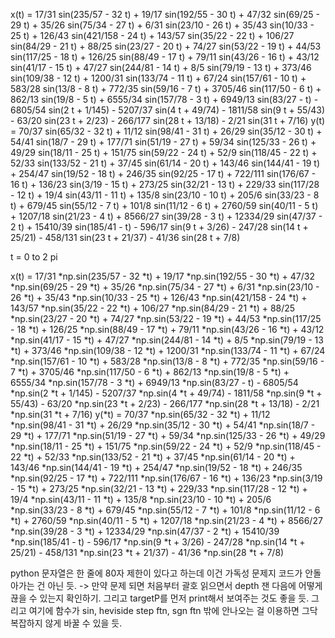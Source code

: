 x(t) = 17/31 sin(235/57 - 32 t) + 19/17 sin(192/55 - 30 t) + 47/32 sin(69/25 - 29 t) + 35/26 sin(75/34 - 27 t) + 6/31 sin(23/10 - 26 t) + 35/43 sin(10/33 - 25 t) + 126/43 sin(421/158 - 24 t) + 143/57 sin(35/22 - 22 t) + 106/27 sin(84/29 - 21 t) + 88/25 sin(23/27 - 20 t) + 74/27 sin(53/22 - 19 t) + 44/53 sin(117/25 - 18 t) + 126/25 sin(88/49 - 17 t) + 79/11 sin(43/26 - 16 t) + 43/12 sin(41/17 - 15 t) + 47/27 sin(244/81 - 14 t) + 8/5 sin(79/19 - 13 t) + 373/46 sin(109/38 - 12 t) + 1200/31 sin(133/74 - 11 t) + 67/24 sin(157/61 - 10 t) + 583/28 sin(13/8 - 8 t) + 772/35 sin(59/16 - 7 t) + 3705/46 sin(117/50 - 6 t) + 862/13 sin(19/8 - 5 t) + 6555/34 sin(157/78 - 3 t) + 6949/13 sin(83/27 - t) - 6805/54 sin(2 t + 1/145) - 5207/37 sin(4 t + 49/74) - 1811/58 sin(9 t + 55/43) - 63/20 sin(23 t + 2/23) - 266/177 sin(28 t + 13/18) - 2/21 sin(31 t + 7/16)
y(t) = 70/37 sin(65/32 - 32 t) + 11/12 sin(98/41 - 31 t) + 26/29 sin(35/12 - 30 t) + 54/41 sin(18/7 - 29 t) + 177/71 sin(51/19 - 27 t) + 59/34 sin(125/33 - 26 t) + 49/29 sin(18/11 - 25 t) + 151/75 sin(59/22 - 24 t) + 52/9 sin(118/45 - 22 t) + 52/33 sin(133/52 - 21 t) + 37/45 sin(61/14 - 20 t) + 143/46 sin(144/41 - 19 t) + 254/47 sin(19/52 - 18 t) + 246/35 sin(92/25 - 17 t) + 722/111 sin(176/67 - 16 t) + 136/23 sin(3/19 - 15 t) + 273/25 sin(32/21 - 13 t) + 229/33 sin(117/28 - 12 t) + 19/4 sin(43/11 - 11 t) + 135/8 sin(23/10 - 10 t) + 205/6 sin(33/23 - 8 t) + 679/45 sin(55/12 - 7 t) + 101/8 sin(11/12 - 6 t) + 2760/59 sin(40/11 - 5 t) + 1207/18 sin(21/23 - 4 t) + 8566/27 sin(39/28 - 3 t) + 12334/29 sin(47/37 - 2 t) + 15410/39 sin(185/41 - t) - 596/17 sin(9 t + 3/26) - 247/28 sin(14 t + 25/21) - 458/131 sin(23 t + 21/37) - 41/36 sin(28 t + 7/8)

t = 0 to 2 pi


x(t) = 17/31 *np.sin(235/57 - 32 *t) + 19/17 *np.sin(192/55 - 30 *t) + 47/32 *np.sin(69/25 - 29 *t) + 35/26 *np.sin(75/34 - 27 *t) + 6/31 *np.sin(23/10 - 26 *t) + 35/43 *np.sin(10/33 - 25 *t) + 126/43 *np.sin(421/158 - 24 *t) + 143/57 *np.sin(35/22 - 22 *t) + 106/27 *np.sin(84/29 - 21 *t) + 88/25 *np.sin(23/27 - 20 *t) + 74/27 *np.sin(53/22 - 19 *t) + 44/53 *np.sin(117/25 - 18 *t) + 126/25 *np.sin(88/49 - 17 *t) + 79/11 *np.sin(43/26 - 16 *t) + 43/12 *np.sin(41/17 - 15 *t) + 47/27 *np.sin(244/81 - 14 *t) + 8/5 *np.sin(79/19 - 13 *t) + 373/46 *np.sin(109/38 - 12 *t) + 1200/31 *np.sin(133/74 - 11 *t) + 67/24 *np.sin(157/61 - 10 *t) + 583/28 *np.sin(13/8 - 8 *t) + 772/35 *np.sin(59/16 - 7 *t) + 3705/46 *np.sin(117/50 - 6 *t) + 862/13 *np.sin(19/8 - 5 *t) + 6555/34 *np.sin(157/78 - 3 *t) + 6949/13 *np.sin(83/27 - t) - 6805/54 *np.sin(2 *t + 1/145) - 5207/37 *np.sin(4 *t + 49/74) - 1811/58 *np.sin(9 *t + 55/43) - 63/20 *np.sin(23 *t + 2/23) - 266/177 *np.sin(28 *t + 13/18) - 2/21 *np.sin(31 *t + 7/16)
y(*t) = 70/37 *np.sin(65/32 - 32 *t) + 11/12 *np.sin(98/41 - 31 *t) + 26/29 *np.sin(35/12 - 30 *t) + 54/41 *np.sin(18/7 - 29 *t) + 177/71 *np.sin(51/19 - 27 *t) + 59/34 *np.sin(125/33 - 26 *t) + 49/29 *np.sin(18/11 - 25 *t) + 151/75 *np.sin(59/22 - 24 *t) + 52/9 *np.sin(118/45 - 22 *t) + 52/33 *np.sin(133/52 - 21 *t) + 37/45 *np.sin(61/14 - 20 *t) + 143/46 *np.sin(144/41 - 19 *t) + 254/47 *np.sin(19/52 - 18 *t) + 246/35 *np.sin(92/25 - 17 *t) + 722/111 *np.sin(176/67 - 16 *t) + 136/23 *np.sin(3/19 - 15 *t) + 273/25 *np.sin(32/21 - 13 *t) + 229/33 *np.sin(117/28 - 12 *t) + 19/4 *np.sin(43/11 - 11 *t) + 135/8 *np.sin(23/10 - 10 *t) + 205/6 *np.sin(33/23 - 8 *t) + 679/45 *np.sin(55/12 - 7 *t) + 101/8 *np.sin(11/12 - 6 *t) + 2760/59 *np.sin(40/11 - 5 *t) + 1207/18 *np.sin(21/23 - 4 *t) + 8566/27 *np.sin(39/28 - 3 *t) + 12334/29 *np.sin(47/37 - 2 *t) + 15410/39 *np.sin(185/41 - t) - 596/17 *np.sin(9 *t + 3/26) - 247/28 *np.sin(14 *t + 25/21) - 458/131 *np.sin(23 *t + 21/37) - 41/36 *np.sin(28 *t + 7/8)


python 문자열은 한 줄에 80자 제한이 있다고 하는데 이건 가독성 문제지 코드가 안돌아가는 건 아닌 듯. -> 만약 문제 되면 처음부터 괄호 읽으면서 depth 잰 다음에 어떻게 끊을 수 있는지 확인하기.
그리고 targetP를 먼저 print해서 보여주는 것도 좋을 듯. 그리고 여기에 함수가 sin, heviside step ftn, sgn ftn 밖에 안나오는 걸 이용하면 그닥 복잡하지 않게 바꿀 수 있을 듯.  